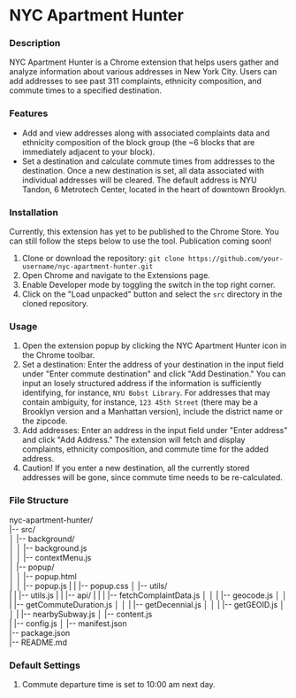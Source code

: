 # NYC Apartment Hunter
### Description
NYC Apartment Hunter is a Chrome extension that helps users gather and analyze information about various addresses in New York City. Users can add addresses to see past 311 complaints, ethnicity composition, and commute times to a specified destination.

### Features
- Add and view addresses along with associated complaints data and ethnicity composition of the block group (the ~6 blocks that are immediately adjacent to your block).  
- Set a destination and calculate commute times from addresses to the destination. Once a new destination is set, all data associated with individual addresses will be cleared. The default address is NYU Tandon, 6 Metrotech Center, located in the heart of downtown Brooklyn.  

### Installation
Currently, this extension has yet to be published to the Chrome Store. You can still follow the steps below to use the tool. Publication coming soon!  
1. Clone or download the repository: `git clone https://github.com/your-username/nyc-apartment-hunter.git`  
2. Open Chrome and navigate to the Extensions page.   
3. Enable Developer mode by toggling the switch in the top right corner.   
4. Click on the "Load unpacked" button and select the `src` directory in the cloned repository.   

### Usage
1. Open the extension popup by clicking the NYC Apartment Hunter icon in the Chrome toolbar.  
2. Set a destination: Enter the address of your destination in the input field under "Enter commute destination" and click "Add Destination." You can input an losely structured address if the information is sufficiently identifying, for instance, `NYU Bobst Library`. For addresses that may contain ambiguity, for instance, `123 45th Street` (there may be a Brooklyn version and a Manhattan version), include the district name or the zipcode. 
3. Add addresses: Enter an address in the input field under "Enter address" and click "Add Address."
The extension will fetch and display complaints, ethnicity composition, and commute time for the added address.
4. Caution! If you enter a new destination, all the currently stored addresses will be gone, since commute time needs to be re-calculated. 

### File Structure
nyc-apartment-hunter/  
|-- src/  
│   |-- background/  
│   │   |-- background.js   
│   │   |-- contextMenu.js  
│   |-- popup/  
│   │   |-- popup.html  
│   │   |-- popup.js 
|   |   |-- popup.css 
│   |-- utils/  
|   |   |-- utils.js
|   |   |-- api/
|   |   |   |-- fetchComplaintData.js
│   │   |   |-- geocode.js
│   │   |   |-- getCommuteDuration.js
│   │   |   |-- getDecennial.js
│   │   |   |-- getGEOID.js
│   │   |   |-- nearbySubway.js
│   |-- content.js  
|   |-- config.js
│   |-- manifest.json  
|-- package.json  
|-- README.md  

### Default Settings
1. Commute departure time is set to 10:00 am next day. 
